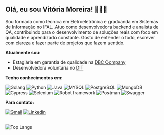 ## Olá, eu sou Vitória Moreira! 👋👩‍💻


Sou formada como técnica em Eletroeletrônica e graduanda em Sistemas de Informação no IFAL. Atuo como desenvolvedora backend e analista de QA, contribuindo para o desenvolvimento de soluções reais com foco em qualidade e aprendizado constante. Gosto de entender o todo, escrever com clareza e fazer parte de projetos que fazem sentido.

**Atualmente sou:**
- Estagiária em garantia de qualidade na [DBC Company](https://www.linkedin.com/company/dbc-company/posts/?feedView=all)
- Desenvolvedora voluntária no [DIT](https://www.linkedin.com/company/dit-ifal/)


**Tenho conhecimentos em:**

![Golang](https://img.shields.io/badge/Go-00ADD8?style=for-the-badge&logo=go&logoColor=white)
![Python](https://img.shields.io/badge/Python-3776AB?style=for-the-badge&logo=python&logoColor=white)
![Java](https://img.shields.io/badge/Java-ED8B00?style=for-the-badge&logo=openjdk&logoColor=white)
![MYSQL](https://img.shields.io/badge/MySQL-00000F?style=for-the-badge&logo=mysql&logoColor=white)
![PostgreSQL](https://img.shields.io/badge/PostgreSQL-316192?style=for-the-badge&logo=postgresql&logoColor=white)
![MongoDB](https://img.shields.io/badge/MongoDB-4EA94B?style=for-the-badge&logo=mongodb&logoColor=white)
![Cypress](https://img.shields.io/badge/Cypress-17202C?style=for-the-badge&logo=cypress&logoColor=white)
![Selenium](https://img.shields.io/badge/Selenium-43B02A?style=for-the-badge&logo=Selenium&logoColor=white)
![Robot framework](https://img.shields.io/badge/Robot%20Framework-000000?style=for-the-badge&logo=robot-framework&logoColor=white)
![Postman](https://img.shields.io/badge/Postman-FF6C37?style=for-the-badge&logo=Postman&logoColor=white)
![Swagger](https://img.shields.io/badge/Swagger-85EA2D?style=for-the-badge&logo=Swagger&logoColor=white)


**Para contato:**

[![Gmail](https://img.shields.io/badge/Gmail-D14836?style=for-the-badge&logo=gmail&logoColor=white)](mailto:viitoriamoreiracc@gmail.com)
[![Linkedin](https://img.shields.io/badge/LinkedIn-0077B5?style=for-the-badge&logo=linkedin&logoColor=white)](https://linkedin.com/in/viitoriamoreirac/) </br></br>

![Top Langs](https://github-readme-stats.vercel.app/api/top-langs/?username=viitoriamoreirac&layout=compact)
